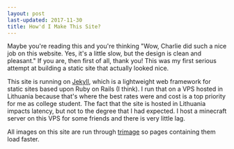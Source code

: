 ```yaml
---
layout: post
last-updated: 2017-11-30
title: How'd I Make This Site?
---
```


Maybe you're reading this and you're thinking "Wow, Charlie did such a nice job on this website. Yes, it's a little slow, but the design is clean and pleasant." If you are, then first of all, thank you! This was my first serious attempt at building a static site that actually looked nice. 

This site is running on [Jekyll](https://jekyllrb.com/), which is a lightweight web framework for static sites based upon Ruby on Rails (I think). I run that on a VPS hosted in Lithuania because that's where the best rates were and cost is a top priority for me as college student. The fact that the site is hosted in Lithuania impacts latency, but not to the degree that I had expected. I host a minecraft server on this VPS for some friends and there is very little lag.

All images on this site are run through [trimage](https://trimage.org/) so pages containing them load faster. 
